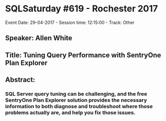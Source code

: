 # SQLSaturday #619 - Rochester 2017
Event Date: 29-04-2017 - Session time: 12:15:00 - Track: Other
## Speaker: Allen White
## Title: Tuning Query Performance with SentryOne Plan Explorer
## Abstract:
### SQL Server query tuning can be challenging, and the free SentryOne Plan Explorer solution provides the necessary information to both diagnose and troubleshoot where those problems actually are, and help you fix those issues.

